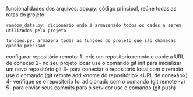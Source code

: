 funcionalidades dos arquivos:
    app.py: código principal, reúne todas as rotas do projeto

    ramdom_data.py: dicionário onde é armazenado todos os dados a serem utilizados pelo projeto

    funcoes.py: armazena todas as funções do projeto que são chamadas quando precisam


configurar repositório remoto:
1- crie um repositorio remoto e copie a URL de conexão
2- no seu projeto locar use o comando git init para inicializar um novo repositório git
3- para conectar o repositório local com o remoto use o comando (git remote add <nome do repositório> <URL de conexão>)
4- verifique se o repositorio foi adicionado com o comando (git remote -v)
5- para enviar seus commits para o servidor use o comando (git push)
